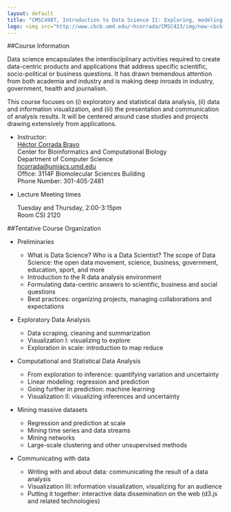 ```yaml
---
layout: default
title: "CMSC498T, Introduction to Data Science II: Exploring, modeling and communicating with data"
logo: <img src="http://www.cbcb.umd.edu/~hcorrada/CMSC423/img/new-cbcb-logo3_0.png"/>
---
```



##Course Information

Data science encapsulates the interdisciplinary activities required to
 create data-centric products and applications that address specific
 scientific, socio-political or business questions.
 It has drawn tremendous attention from both academia and industry and
 is making deep inroads in industry, government, health and journalism.

This course focuses on (i) exploratory and statistical data analysis,
(ii) data and information visualization, and (iii) the presentation
and communication of analysis results.
It will be centered around case studies and projects drawing extensively from applications.

*	Instructor:  
	[H&eacute;ctor Corrada Bravo](http://www.cbcb.umd.edu/~hcorrada)  
	Center for Bioinformatics and Computational Biology  
	Department of Computer Science  
	<hcorrada@umiacs.umd.edu>  
	Office: 3114F Biomolecular Sciences Building  
	Phone Number: 301-405-2481 

*	Lecture Meeting times  

	Tuesday and Thursday, 2:00-3:15pm  
	Room CSI 2120  

##Tentative Course Organization

- Preliminaries

	- What is Data Science? Who is a Data Scientist? The scope of Data
	  Science: the open data movement, science, business, government,
	  education, sport, and more
	- Introduction to the R data analysis environment
	- Formulating data-centric answers to scientific, business and
      social questions
	- Best practices: organizing projects, managing collaborations and
  expectations

- Exploratory Data Analysis

	- Data scraping, cleaning and summarization
	- Visualization I: visualizing to explore
	- Exploration in scale: introduction to map reduce

- Computational and Statistical Data Analysis

	- From exploration to inference: quantifying variation and
      uncertainty
	- Linear modeling: regression and prediction
	- Going further in prediction: machine learning
	- Visualization II: visualizing inferences and uncertainty

- Mining massive datasets

  - Regression and prediction at scale
  - Mining time series and data streams
  - Mining networks
  - Large-scale clustering and other unsupervised methods

- Communicating with data

  - Writing with and about data: communicating the result of a data
    analysis
  - Visualization III: information visualization, visualizing for an
    audience
  - Putting it together: interactive data dissemination on the web
    (d3.js and related technologies)
	
  

  
	  
  


